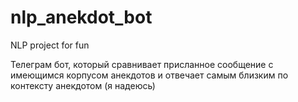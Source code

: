 # nlp_anekdot_bot
NLP project for fun

Телеграм бот, который сравнивает присланное сообщение с имеющимся корпусом анекдотов и отвечает самым близким по контексту анекдотом (я надеюсь)
